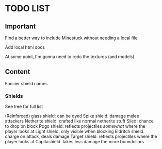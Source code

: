 # TODO LIST #

## Important ##

Find a better way to include Minestuck without needing a local file

Add local html docs

At some point, I'm gonna need to redo the textures (and models)

## Content ##

Fancier shield names

### Shields ###

See tree for full list

(Reinforced) glass shield: can be dyed
Spike shield: damage melee attackers
Netherite shield: crafted like normal netherite stuff
Slied: chance to drop on block
Pogo shield: reflects projectiles *somewhat* where the player looks at
Light shield: only visible when blocking
Eldritch shield: charge on attack, deals damage
Target shield: reflects projectiles where the player looks at
Capitashield: takes less damage the more boondollars
